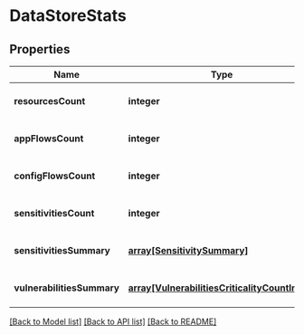 # DataStoreStats

## Properties
Name | Type | Description | Notes
------------ | ------------- | ------------- | -------------
**resourcesCount** | **integer** |  | [optional] [default to null]
**appFlowsCount** | **integer** |  | [optional] [default to null]
**configFlowsCount** | **integer** |  | [optional] [default to null]
**sensitivitiesCount** | **integer** |  | [optional] [default to null]
**sensitivitiesSummary** | [**array[SensitivitySummary]**](SensitivitySummary.md) |  | [optional] [default to null]
**vulnerabilitiesSummary** | [**array[VulnerabilitiesCriticalityCountInner]**](VulnerabilitiesCriticalityCountInner.md) |  | [optional] [default to null]

[[Back to Model list]](../README.md#documentation-for-models) [[Back to API list]](../README.md#documentation-for-api-endpoints) [[Back to README]](../README.md)


